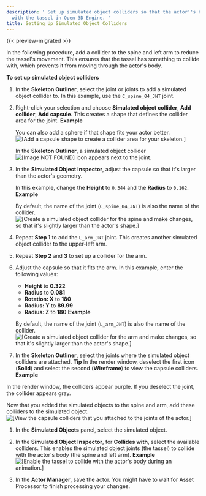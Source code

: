 ```yaml
---
description: ' Set up simulated object colliders so that the actor''s body interacts
  with the tassel in Open 3D Engine. '
title: Setting Up Simulated Object Colliders
---
```


{{< preview-migrated >}}

 In the following procedure, add a collider to the spine and left arm to reduce the tassel's movement. This ensures that the tassel has something to collide with, which prevents it from moving through the actor's body.

**To set up simulated object colliders**

1. In the **Skeleton Outliner**, select the joint or joints to add a simulated object collider to. In this example, use the `C_spine_04_JNT` joint.

1. Right\-click your selection and choose **Simulated object collider**, **Add collider**, **Add capsule**. This creates a shape that defines the collider area for the joint.
**Example**

   You can also add a sphere if that shape fits your actor better.
![\[Add a capsule shape to create a collider area for your skeleton.\]](/images/user-guide/actor-animation/simulated-objects-14.png)

   In the **Skeleton Outliner**, a simulated object collider ![\[Image NOT FOUND\]](/images/user-guide/actor-animation/simulated-objects-20.png) icon appears next to the joint.

1. In the **Simulated Object Inspector**, adjust the capsule so that it's larger than the actor's geometry.

   In this example, change the **Height** to `0.344` and the **Radius** to `0.162`.
**Example**

   By default, the name of the joint \(`C_spine_04_JNT`\) is also the name of the collider.
![\[Create a simulated object collider for the spine and make changes, so that it's slightly larger than the actor's shape.\]](/images/user-guide/actor-animation/simulated-objects-15.png)

1. Repeat **Step 1** to add the `L_arm_JNT` joint. This creates another simulated object collider to the upper\-left arm.

1. Repeat **Step 2** and **3** to set up a collider for the arm.

1. Adjust the capsule so that it fits the arm. In this example, enter the following values:
   + **Height** to **0.322**
   + **Radius** to **0.081**
   + **Rotation: X** to **180**
   + **Radius: Y** to **89.99**
   + **Radius: Z** to **180**
**Example**

   By default, the name of the joint \(`L_arm_JNT`\) is also the name of the collider.
![\[Create a simulated object collider for the arm and make changes, so that it's slightly larger than the actor's shape.\]](/images/user-guide/actor-animation/simulated-objects-16.png)

1.  In the **Skeleton Outliner**, select the joints where the simulated object colliders are attached.
**Tip**
In the render window, deselect the first icon \(**Solid**\) and select the second \(**Wireframe**\) to view the capsule colliders.
**Example**

   In the render window, the colliders appear purple. If you deselect the joint, the collider appears gray.

   Now that you added the simulated objects to the spine and arm, add these colliders to the simulated object.
![\[View the capsule colliders that you attached to the joints of the actor.\]](/images/user-guide/actor-animation/simulated-objects-17.png)

1. In the **Simulated Objects** panel, select the simulated object.

1. In the **Simulated Object Inspector**, for **Collides with**, select the available colliders. This enables the simulated object joints \(the tassel\) to collide with the actor's body \(the spine and left arm\).
**Example**
![\[Enable the tassel to collide with the actor's body during an animation.\]](/images/user-guide/actor-animation/simulated-objects-18.gif)

1. In the **Actor Manager**, save the actor. You might have to wait for Asset Processor to finish processing your changes.
